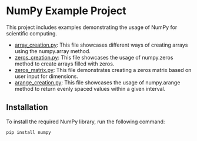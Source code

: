 # NumPy Example Project

This project includes examples demonstrating the usage of NumPy for scientific computing.

- [array_creation.py](array_creation.py): This file showcases different ways of creating arrays using the numpy.array method.
- [zeros_creation.py](zeros_creation.py): This file showcases the usage of numpy.zeros method to create arrays filled with zeros.
- [zeros_matrix.py](zeros_matrix.py): This file demonstrates creating a zeros matrix based on user input for dimensions.
- [arange_creation.py](arange_creation.py): This file showcases the usage of numpy.arange method to return evenly spaced values within a given interval.


## Installation

To install the required NumPy library, run the following command:

```bash
pip install numpy
```